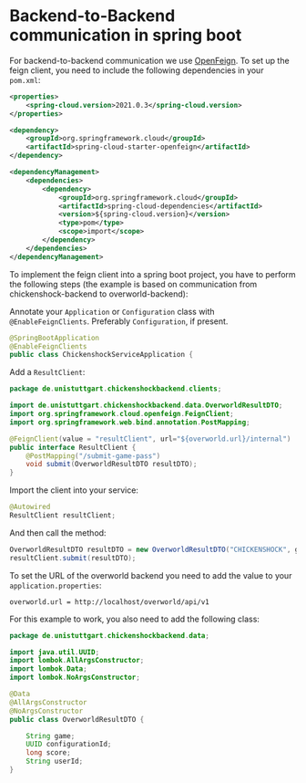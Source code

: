# Backend-to-Backend communication in spring boot

For backend-to-backend communication we use [OpenFeign](https://spring.io/projects/spring-cloud-openfeign). 
To set up the feign client, you need to include the following dependencies in your `pom.xml`:

```xml
<properties>
    <spring-cloud.version>2021.0.3</spring-cloud.version>
</properties>
```

```xml
<dependency>
    <groupId>org.springframework.cloud</groupId>
    <artifactId>spring-cloud-starter-openfeign</artifactId>
</dependency>
```

```xml
<dependencyManagement>
    <dependencies>
        <dependency>
            <groupId>org.springframework.cloud</groupId>
            <artifactId>spring-cloud-dependencies</artifactId>
            <version>${spring-cloud.version}</version>
            <type>pom</type>
            <scope>import</scope>
        </dependency>
    </dependencies>
</dependencyManagement>
```

To implement the feign client into a spring boot project, you have to perform the following steps 
(the example is based on communication from chickenshock-backend to overworld-backend):

Annotate  your `Application` or `Configuration` class with `@EnableFeignClients`. Preferably `Configuration`, if present.

```java
@SpringBootApplication
@EnableFeignClients
public class ChickenshockServiceApplication {
```

Add a `ResultClient`:

```java
package de.unistuttgart.chickenshockbackend.clients;

import de.unistuttgart.chickenshockbackend.data.OverworldResultDTO;
import org.springframework.cloud.openfeign.FeignClient;
import org.springframework.web.bind.annotation.PostMapping;

@FeignClient(value = "resultClient", url="${overworld.url}/internal")
public interface ResultClient {
    @PostMapping("/submit-game-pass")
    void submit(OverworldResultDTO resultDTO);
}
```

Import the client into your service:

```java
@Autowired
ResultClient resultClient;
```

And then call the method:

```java
OverworldResultDTO resultDTO = new OverworldResultDTO("CHICKENSHOCK", gameResultDTO.getConfigurationAsUUID(), 50, "1");
resultClient.submit(resultDTO);
```

To set the URL of the overworld backend you need to add the value to your `application.properties`:

```properties
overworld.url = http://localhost/overworld/api/v1
```

For this example to work, you also need to add the following class:

```java
package de.unistuttgart.chickenshockbackend.data;

import java.util.UUID;
import lombok.AllArgsConstructor;
import lombok.Data;
import lombok.NoArgsConstructor;

@Data
@AllArgsConstructor
@NoArgsConstructor
public class OverworldResultDTO {

    String game;
    UUID configurationId;
    long score;
    String userId;
}
```
